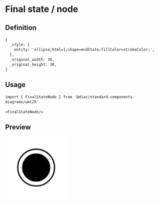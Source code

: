 # Final state / node

## Definition

```
{
  _style: { 
    entity: 'ellipse;html=1;shape=endState;fillColor=strokeColor;',
  },
  _original_width: 30,
  _original_height: 30,
}
```

## Usage

```
import { FinalStateNode } from '@diac/standard-components-diagrams/uml25'

<FinalStateNode/>
```

## Preview

<img src="./final-state-node.png" width="200"/>
